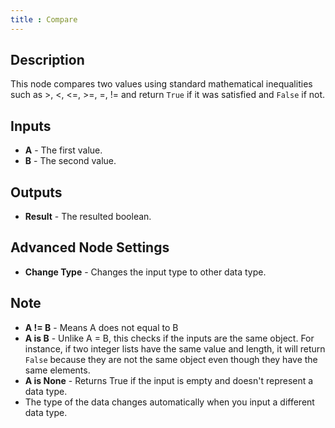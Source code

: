 ```yaml
---
title : Compare
---
```


## Description

This node compares two values using standard mathematical inequalities
such as >, <, <=, >=, =, != and return `True` if it was satisfied and
`False` if not.

## Inputs

- **A** - The first value.
- **B** - The second value.

## Outputs

- **Result** - The resulted boolean.

## Advanced Node Settings

- **Change Type** - Changes the input type to other data type.

## Note

- **A != B** - Means A does not equal to B
- **A is B** - Unlike A = B, this checks if the inputs are the same object. For
  instance, if two integer lists have the same value and length, it will return
  `False` because they are not the same object even though they have the same
  elements.
- **A is None** - Returns True if the input is empty and doesn't represent a
  data type.
- The type of the data changes automatically when you input a different data
  type.
